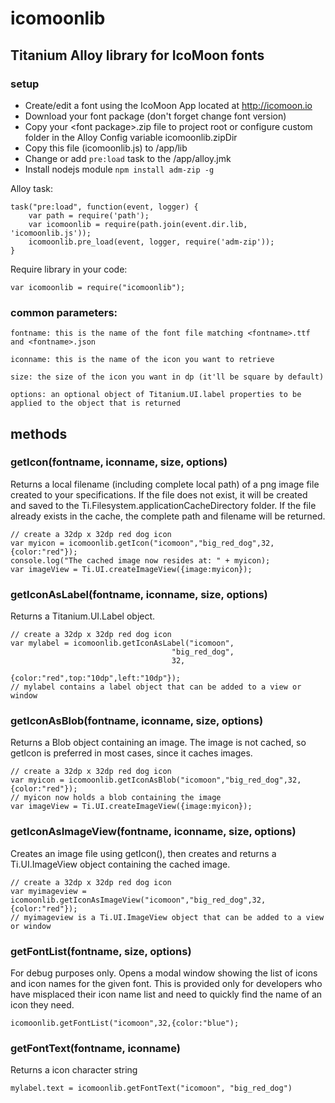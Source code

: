 # icomoonlib

## Titanium Alloy library for IcoMoon fonts
 	
### setup
* Create/edit a font using the IcoMoon App located at http://icomoon.io
* Download your font package (don't forget change font version)
* Copy your &lt;font package&gt;.zip file to project root or configure custom folder in the Alloy Config variable icomoonlib.zipDir
* Copy this file (icomoonlib.js) to /app/lib
* Change or add `pre:load` task to the /app/alloy.jmk
* Install nodejs module `npm install adm-zip -g`

Alloy task:

	task("pre:load", function(event, logger) {
		var path = require('path');
		var icomoonlib = require(path.join(event.dir.lib, 'icomoonlib.js'));
		icomoonlib.pre_load(event, logger, require('adm-zip'));
	}
	
Require library in your code:

	var icomoonlib = require("icomoonlib");


### common parameters:
	
	fontname: this is the name of the font file matching <fontname>.ttf and <fontname>.json

	iconname: this is the name of the icon you want to retrieve

	size: the size of the icon you want in dp (it'll be square by default)

	options: an optional object of Titanium.UI.label properties to be applied to the object that is returned

## methods

### getIcon(fontname, iconname, size, options)
Returns a local filename (including complete local path) of a png image file created to your specifications.  If the file does not exist, it will be created and saved to the Ti.Filesystem.applicationCacheDirectory folder.  If the file already exists in the cache, the complete path and filename will be returned.

	// create a 32dp x 32dp red dog icon
	var myicon = icomoonlib.getIcon("icomoon","big_red_dog",32,{color:"red"});
	console.log("The cached image now resides at: " + myicon);
	var imageView = Ti.UI.createImageView({image:myicon}); 

### getIconAsLabel(fontname, iconname, size, options)
Returns a Titanium.UI.Label object.

	// create a 32dp x 32dp red dog icon
	var mylabel = icomoonlib.getIconAsLabel("icomoon",
										"big_red_dog",
										32,
										{color:"red",top:"10dp",left:"10dp"});
	// mylabel contains a label object that can be added to a view or window

### getIconAsBlob(fontname, iconname, size, options)
Returns a Blob object containing an image.  The image is not cached, so getIcon is preferred in most cases, since it caches images.

	// create a 32dp x 32dp red dog icon
	var myicon = icomoonlib.getIconAsBlob("icomoon","big_red_dog",32,{color:"red"});
	// myicon now holds a blob containing the image
	var imageView = Ti.UI.createImageView({image:myicon}); 
	
### getIconAsImageView(fontname, iconname, size, options)
Creates an image file using getIcon(), then creates and returns a Ti.UI.ImageView object containing the cached image.

	// create a 32dp x 32dp red dog icon
	var myimageview = icomoonlib.getIconAsImageView("icomoon","big_red_dog",32,{color:"red"});
	// myimageview is a Ti.UI.ImageView object that can be added to a view or window

### getFontList(fontname, size, options)
For debug purposes only.  Opens a modal window showing the list of icons and icon names for the given font.  This is provided only for developers who have misplaced their icon name list and need to quickly find the name of an icon they need.

	icomoonlib.getFontList("icomoon",32,{color:"blue");
	
### getFontText(fontname, iconname)
Returns a icon character string

	mylabel.text = icomoonlib.getFontText("icomoon", "big_red_dog")
